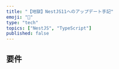 ```yaml
---
title: "【地獄】NestJS11へのアップデート手記"
emoji: "🧹"
type: "tech"
topics: ["NestJS", "TypeScript"]
published: false
---
```


## 要件
